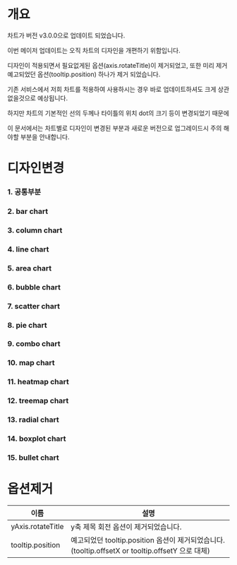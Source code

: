 # 개요
 차트가 버전 v3.0.0으로 업데이트 되었습니다.

이번 메이저 업데이트는 오직 차트의 디자인을 개편하기 위함입니다.

디자인이 적용되면서 필요없게된 옵션(axis.rotateTitle)이 제거되었고, 또한 미리 제거 예고되었던 옵션(tooltip.position) 하나가 제거 되었습니다.

기존 서비스에서 저희 차트를 적용하여 사용하시는 경우 바로 업데이트하셔도 크게 상관없을것으로 예상됩니다.

하지만 차트의 기본적인 선의 두께나 타이틀의 위치 dot의 크기 등이 변경되었기 때문에 

이 문서에서는 차트별로 디자인이 변경된 부분과 새로운 버전으로 업그레이드시 주의 해야할 부분을 안내합니다.


# 디자인변경
### 1. 공통부분

### 2. bar chart

### 3. column chart

### 4. line chart

### 5. area chart

### 6. bubble chart

### 7. scatter chart

### 8. pie chart

### 9. combo chart

### 10. map chart

### 11. heatmap chart

### 12. treemap chart

### 13. radial chart

### 14. boxplot chart

### 15. bullet chart




# 옵션제거
| 이름 | 설명 |
| --- | --- |
| yAxis.rotateTitle | y축 제목 회전 옵션이 제거되었습니다. |
| tooltip.position | 예고되었던 tooltip.position 옵션이 제거되었습니다. (tooltip.offsetX or tooltip.offsetY 으로 대체) |


